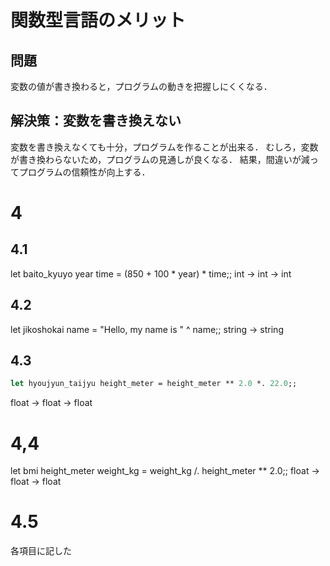 # 関数型言語のメリット
## 問題
変数の値が書き換わると，プログラムの動きを把握しにくくなる．
## 解決策：変数を書き換えない
変数を書き換えなくても十分，プログラムを作ることが出来る．
むしろ，変数が書き換わらないため，プログラムの見通しが良くなる．
結果，間違いが減ってプログラムの信頼性が向上する．

# 4
## 4.1
let baito_kyuyo year time = (850 + 100 * year) * time;;
int -> int -> int

## 4.2
let jikoshokai name = "Hello, my name is " ^ name;;
string -> string

## 4.3
```OCaml
let hyoujyun_taijyu height_meter = height_meter ** 2.0 *. 22.0;;
```
float -> float -> float

# 4,4
let bmi height_meter weight_kg = weight_kg /. height_meter ** 2.0;;
float -> float -> float

# 4.5
各項目に記した
